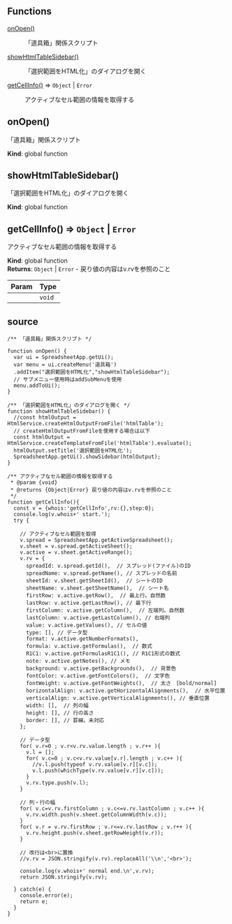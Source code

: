 ## Functions

<dl>
<dt><a href="#onOpen">onOpen()</a></dt>
<dd><p>「道具箱」関係スクリプト</p>
</dd>
<dt><a href="#showHtmlTableSidebar">showHtmlTableSidebar()</a></dt>
<dd><p>「選択範囲をHTML化」のダイアログを開く</p>
</dd>
<dt><a href="#getCellInfo">getCellInfo()</a> ⇒ <code>Object</code> | <code>Error</code></dt>
<dd><p>アクティブなセル範囲の情報を取得する</p>
</dd>
</dl>

<a name="onOpen"></a>

## onOpen()
「道具箱」関係スクリプト

**Kind**: global function  
<a name="showHtmlTableSidebar"></a>

## showHtmlTableSidebar()
「選択範囲をHTML化」のダイアログを開く

**Kind**: global function  
<a name="getCellInfo"></a>

## getCellInfo() ⇒ <code>Object</code> \| <code>Error</code>
アクティブなセル範囲の情報を取得する

**Kind**: global function  
**Returns**: <code>Object</code> \| <code>Error</code> - 戻り値の内容はv.rvを参照のこと  

| Param | Type |
| --- | --- |
|  | <code>void</code> | 


## source

```
/** 「道具箱」関係スクリプト */

function onOpen() {
  var ui = SpreadsheetApp.getUi();
  var menu = ui.createMenu('道具箱')
  .addItem("選択範囲をHTML化","showHtmlTableSidebar");
  // サブメニュー使用時はaddSubMenuを使用
  menu.addToUi();
}

/** 「選択範囲をHTML化」のダイアログを開く */
function showHtmlTableSidebar() {
  //const htmlOutput = HtmlService.createHtmlOutputFromFile('htmlTable');
  // createHtmlOutputFromFileを使用する場合は以下
  const htmlOutput = HtmlService.createTemplateFromFile('htmlTable').evaluate();
  htmlOutput.setTitle('選択範囲をHTML化');
  SpreadsheetApp.getUi().showSidebar(htmlOutput);
}

/** アクティブなセル範囲の情報を取得する
 * @param {void}
 * @returns {Object|Error} 戻り値の内容はv.rvを参照のこと
 */
function getCellInfo(){
  const v = {whois:'getCellInfo',rv:{},step:0};
  console.log(v.whois+' start.');
  try {

    // アクティブなセル範囲を取得
    v.spread = SpreadsheetApp.getActiveSpreadsheet();
    v.sheet = v.spread.getActiveSheet();
    v.active = v.sheet.getActiveRange();
    v.rv = {
      spreadId: v.spread.getId(),  // スプレッド(ファイル)のID
      spreadName: v.spread.getName(), // スプレッドの名前
      sheetId: v.sheet.getSheetId(),  // シートのID
      sheetName: v.sheet.getSheetName(),  // シート名
      firstRow: v.active.getRow(),  // 最上行。自然数
      lastRow: v.active.getLastRow(), // 最下行
      firstColumn: v.active.getColumn(),  // 左端列。自然数
      lastColumn: v.active.getLastColumn(), // 右端列
      value: v.active.getValues(), // セルの値
      type: [], // データ型
      format: v.active.getNumberFormats(),
      formula: v.active.getFormulas(),  // 数式
      R1C1: v.active.getFormulasR1C1(), // R1C1形式の数式
      note: v.active.getNotes(), // メモ
      background: v.active.getBackgrounds(),  // 背景色
      fontColor: v.active.getFontColors(),  // 文字色
      fontWeight: v.active.getFontWeights(),  // 太さ　[bold/normal]
      horizontalAlign: v.active.getHorizontalAlignments(),  // 水平位置
      verticalAlign: v.active.getVerticalAlignments(), // 垂直位置
      width: [],  // 列の幅
      height: [], // 行の高さ
      border: [], // 罫線。未対応
    };

    // データ型
    for( v.r=0 ; v.r<v.rv.value.length ; v.r++ ){
      v.l = [];
      for( v.c=0 ; v.c<v.rv.value[v.r].length ; v.c++ ){
        //v.l.push(typeof v.rv.value[v.r][v.c]);
        v.l.push(whichType(v.rv.value[v.r][v.c]));
      }
      v.rv.type.push(v.l);
    }
    
    // 列・行の幅
    for( v.c=v.rv.firstColumn ; v.c<=v.rv.lastColumn ; v.c++ ){
      v.rv.width.push(v.sheet.getColumnWidth(v.c));
    }
    for( v.r = v.rv.firstRow ; v.r<=v.rv.lastRow ; v.r++ ){
      v.rv.height.push(v.sheet.getRowHeight(v.r));
    }

    // 改行は<br>に置換
    //v.rv = JSON.stringify(v.rv).replaceAll('\\n','<br>');

    console.log(v.whois+' normal end.\n',v.rv);
    return JSON.stringify(v.rv);

  } catch(e) {
    console.error(e);
    return e;
  }
}
```
